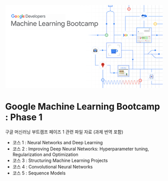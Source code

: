 ![logo](./github/arts/logo.png)

# Google Machine Learning Bootcamp : Phase 1

구글 머신러닝 부트캠프 페이즈 1 관련 파일 자료 (과제 번역 포함)
- 코스 1 : Neural Networks and Deep Learning 
- 코스 2 : Improving Deep Neural Networks: Hyperparameter tuning, Regularization and Optimization
- 코스 3 : Structuring Machine Learning Projects
- 코스 4 : Convolutional Neural Networks
- 코스 5 : Sequence Models
